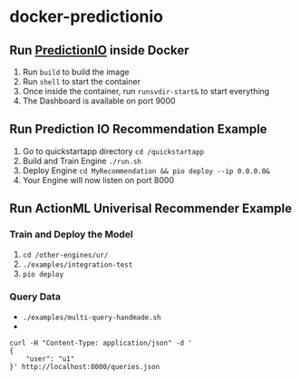 docker-predictionio
===================

## Run [PredictionIO](http://prediction.io) inside Docker

1. Run ```build``` to build the image
2. Run ```shell``` to start the container
3. Once inside the container, run ```runsvdir-start&``` to start everything
4. The Dashboard is available on port 9000

## Run Prediction IO Recommendation Example

1. Go to quickstartapp directory ```cd /quickstartapp```
2. Build and Train Engine ```./run.sh```
3. Deploy Engine ```cd MyRecommendation && pio deploy --ip 0.0.0.0&```
4. Your Engine will now listen on port 8000

## Run ActionML Univerisal Recommender Example

### Train and Deploy the Model
1. ```cd /other-engines/ur/```
2. ```./examples/integration-test```
3. ```pio deploy```

### Query Data
- ```./examples/multi-query-handmade.sh```
-  
```
curl -H "Content-Type: application/json" -d '
{
    "user": "u1"
}' http://localhost:8000/queries.json
```
